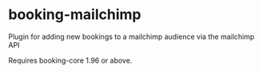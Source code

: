 # booking-mailchimp
Plugin for adding new bookings to a mailchimp audience via the mailchimp API

Requires booking-core 1.96 or above.
